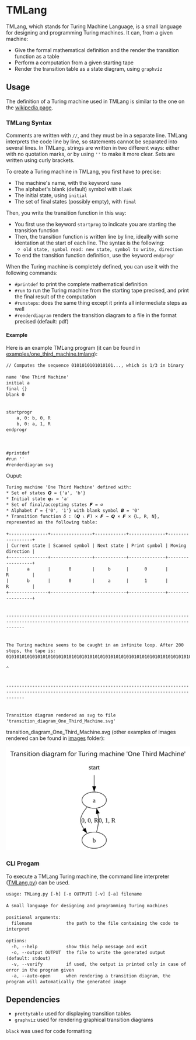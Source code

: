 # TMLang
TMLang, which stands for Turing Machine Language, is a small language for designing and programming Turing machines.
It can, from a given machine:
 - Give the formal mathematical definition and the render the transition function as a table
 - Perform a computation from a given starting tape
 - Render the transition table as a state diagram, using `graphviz`

## Usage

The definition of a Turing machine used in TMLang is similar to the one on the [wikipedia page](https://en.wikipedia.org/wiki/Turing_machine).

### TMLang Syntax

Comments are written with `//`, and they must be in a separate line.
TMLang interprets the code line by line, so statements cannot be separated into several lines.
In TMLang, strings are written in two different ways: either with no quotation marks, or by using `''` to make it more clear.
Sets are written using curly brackets.

To create a Turing machine in TMLang, you first have to precise:
 - The machine's name, with the keyword `name`
 - The alphabet's blank (default) symbol with `blank`
 - The initial state, using `initial`
 - The set of final states (possibly empty), with `final`

Then, you write the transition function in this way:
 - You first use the keyword `startprog` to indicate you are starting the transition function
 - Then, the transition function is written line by line, ideally with some identation at the start of each line. The syntax is the following:
    - `old state, symbol read: new state, symbol to write, direction`
 - To end the transition function definition, use the keyword `endprogr`

When the Turing machine is completely defined, you can use it with the following commands:
 - `#printdef` to print the complete mathematical definition
 - `#run` to run the Turing machine from the starting tape precised, and print the final result of the computation
 - `#runsteps`: does the same thing except it prints all intermediate steps as well
 - `#renderdiagram` renders the transition diagram to a file in the format precised (default: pdf)

#### Example

Here is an example TMLang program (it can be found in [examples/one_third_machine.tmlang](./examples/one_third_machine.tmlang)):

```
// Computes the sequence 0101010101010101..., which is 1/3 in binary

name 'One Third Machine'
initial a
final {}
blank 0


startprogr
    a, 0: b, 0, R
    b, 0: a, 1, R
endprogr



#printdef
#run ''
#renderdiagram svg
```

Ouput:

```
Turing machine 'One Third Machine' defined with:
* Set of states 𝙌 = {'a', 'b'}
* Initial state 𝙦₀ = 'a'
* Set of final/accepting states 𝙁 = ∅
* Alphabet 𝜞 = {'0', '1'} with blank symbol 𝑩 = '0'
* Transition function 𝛿 : (𝙌 ∖ 𝙁) × 𝙁 → 𝙌 × 𝙁 × {L, R, N}, represented as the following table:

+---------------+----------------+------------+--------------+------------------+
| Current state | Scanned symbol | Next state | Print symbol | Moving direction |
+---------------+----------------+------------+--------------+------------------+
|       a       |       0        |     b      |      0       |        R         |
|       b       |       0        |     a      |      1       |        R         |
+---------------+----------------+------------+--------------+------------------+


---------------------------------------------------------------------------------------------------------------------------------------------------


The Turing machine seems to be caught in an infinite loop. After 200 steps, the tape is:
0101010101010101010101010101010101010101010101010101010101010101010101010101010101010101010101010101010101010101010101010101010101010101010101010101010101010101010101010101010101010101010101010101010
                                                                                                                                                                                                      ^


---------------------------------------------------------------------------------------------------------------------------------------------------


Transition diagram rendered as svg to file 'transition_diagram_One_Third_Machine.svg'
```

transition_diagram_One_Third_Machine.svg (other examples of images rendered can be found in [images](./images/) folder):

![alt text](./images/transition_diagram_One_Third_Machine.svg)


### CLI Progam

To execute a TMLang Turing machine, the command line interpreter ([TMLang.py](./src/TMLang.py)) can be used.
```
usage: TMLang.py [-h] [-o OUTPUT] [-v] [-a] filename

A small language for designing and programming Turing machines

positional arguments:
  filename             the path to the file containing the code to interpret

options:
  -h, --help           show this help message and exit
  -o, --output OUTPUT  the file to write the generated output (default: stdout)
  -v, --verify         if used, the output is printed only in case of error in the program given
  -a, --auto-open      when rendering a transition diagram, the program will automatically the generated image
```


## Dependencies

 - `prettytable` used for displaying transition tables
 - `graphviz` used for rendering graphical transition diagrams

 `black` was used for code formatting